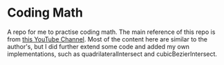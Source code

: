 # Coding Math
A repo for me to practise coding math.
The main reference of this repo is from [this YouTube Channel](https://www.youtube.com/user/codingmath). Most of the content here are similar to the author's, but I did further extend some code and added my own implementations, such as quadrilateralIntersect and cubicBezierIntersect.